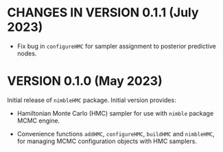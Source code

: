 #                            CHANGES IN VERSION 0.1.1 (July 2023)

- Fix bug in `configureHMC` for sampler assignment to posterior predictive nodes.

#                            VERSION 0.1.0 (May 2023)

Initial release of `nimbleHMC` package.  Initial version provides:

- Hamiltonian Monte Carlo (HMC) sampler for use with `nimble` package MCMC engine.

- Convenience functions `addHMC`, `configureHMC`, `buildHMC` and `nimbleHMC`, for managing MCMC configuration objects with HMC samplers.
